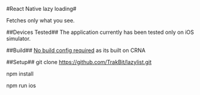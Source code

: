 #React Native lazy loading#

Fetches only what you see.

##Devices Tested##
The application currently has been tested only on iOS simulator.

##Build##
[No build config required](https://github.com/react-community/create-react-native-app) as its built on CRNA

##Setup##
git clone https://github.com/TrakBit/lazylist.git

npm install

npm run ios


